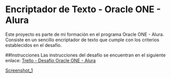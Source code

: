 # Encriptador de Texto - Oracle ONE - Alura
Este proyecto es parte de mi formación en el programa Oracle ONE - Alura. Consiste en un sencillo encriptador de texto que cumple con los criterios establecidos en el desafío.


##Instrucciones
Las instrucciones del desafío se encuentran en el siguiente enlace: [Trello - Desafío Oracle ONE - Alura](https://trello.com/c/fruTcqMC/7-sobre-el-desaf%C3%ADo)
















[Screenshot_1](https://github.com/Kattonavi/ChallengeEncriptador/assets/99445195/3c0e355b-8556-46fa-81ea-7019a9a697eb)
